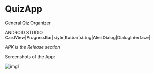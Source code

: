 # QuizApp

General Qiz Organizer

ANDROID STUDIO 
CardView|ProgressBar|style|Button|string|AlertDialog|DialogInterface|

*APK is the Release section*

Screenshots of the App:

![img1](https://user-images.githubusercontent.com/76391639/123271510-89a59f00-d51e-11eb-8c11-97ccc69ab04a.jpg)
